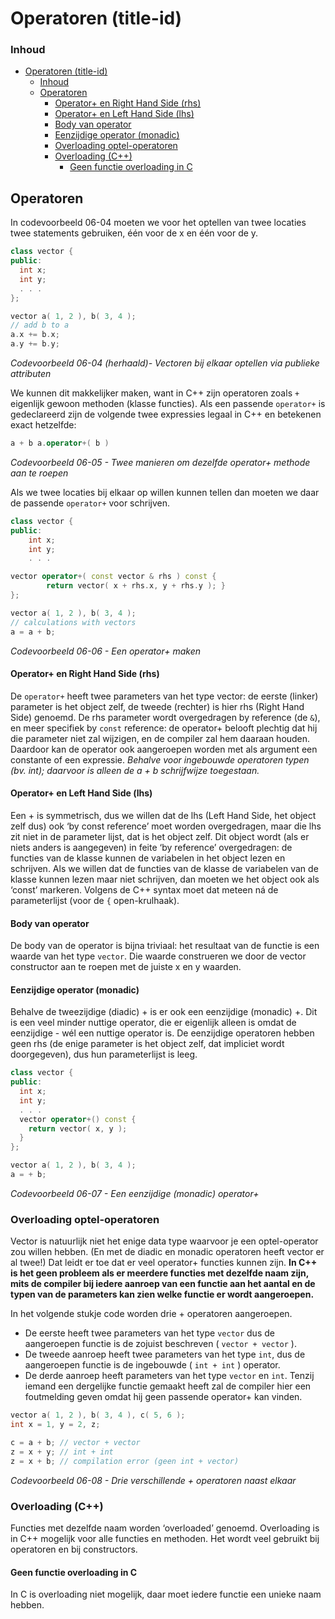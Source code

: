 # Operatoren (title-id)

### Inhoud[](toc-id)
- [Operatoren (title-id)](#operatoren-title-id)
    - [Inhoud](#inhoud)
  - [Operatoren](#operatoren)
      - [Operator+ en Right Hand Side (rhs)](#operator-en-right-hand-side-rhs)
      - [Operator+ en Left Hand Side (lhs)](#operator-en-left-hand-side-lhs)
      - [Body van operator](#body-van-operator)
      - [Eenzijdige operator (monadic)](#eenzijdige-operator-monadic)
    - [Overloading optel-operatoren](#overloading-optel-operatoren)
    - [Overloading (C++)](#overloading-c)
      - [Geen functie overloading in C](#geen-functie-overloading-in-c)


## Operatoren
In codevoorbeeld 06-04 moeten we voor het optellen van twee locaties twee statements gebruiken, één voor de x en één voor de y. 

```c++
class vector {
public:
  int x;
  int y;
  . . .
};

vector a( 1, 2 ), b( 3, 4 );
// add b to a
a.x += b.x;
a.y += b.y;
```
*Codevoorbeeld 06-04 (herhaald)- Vectoren bij elkaar optellen via publieke attributen*

We kunnen dit makkelijker maken, want in C++ zijn operatoren zoals `+` eigenlijk gewoon methoden (klasse functies). Als een passende `operator+` is gedeclareerd zijn de volgende twee expressies legaal in C++ en betekenen exact hetzelfde:
```c++
a + b a.operator+( b )
```
*Codevoorbeeld 06-05 - Twee manieren om dezelfde operator+ methode aan te roepen*

Als we twee locaties bij elkaar op willen kunnen tellen dan moeten we daar de passende `operator+` voor schrijven.
```c++
class vector {
public:
    int x;
    int y;
    . . . 

vector operator+( const vector & rhs ) const {
        return vector( x + rhs.x, y + rhs.y ); }
};

vector a( 1, 2 ), b( 3, 4 );
// calculations with vectors
a = a + b;
```
*Codevoorbeeld 06-06 - Een operator+ maken*

#### Operator+ en Right Hand Side (rhs)
De `operator+` heeft twee parameters van het type vector: de eerste (linker) parameter is het object zelf, de tweede (rechter) is hier rhs (Right Hand Side) genoemd. De rhs parameter wordt overgedragen by reference (de `&`), en meer specifiek by `const` reference: de operator+ belooft plechtig dat hij die parameter niet zal wijzigen, en de compiler zal hem daaraan houden. Daardoor kan de operator ook aangeroepen worden met als argument een constante of een expressie.
*Behalve voor ingebouwde operatoren typen (bv. int); daarvoor is alleen de a + b schrijfwijze toegestaan.*

#### Operator+ en Left Hand Side (lhs)
Een + is symmetrisch, dus we willen dat de lhs (Left Hand Side, het object zelf dus) ook ‘by const reference’ moet worden overgedragen, maar die lhs zit niet in de parameter lijst, dat is het object zelf. Dit object wordt (als er niets anders is aangegeven) in feite ‘by reference’ overgedragen: de functies van de klasse kunnen de variabelen in het object lezen en schrijven. Als we willen dat de functies van de klasse de variabelen van de klasse kunnen lezen maar niet schrijven, dan moeten we het object ook als ‘const’ markeren. Volgens de C++ syntax moet dat meteen ná de parameterlijst (voor de `{` open-krulhaak).

#### Body van operator
De body van de operator is bijna triviaal: het resultaat van de functie is een waarde van het type `vector`. Die waarde construeren we door de vector constructor aan te roepen met de juiste x en y waarden.

#### Eenzijdige operator (monadic)
Behalve de tweezijdige (diadic) + is er ook een eenzijdige (monadic) +. Dit is een veel minder nuttige operator, die er eigenlijk alleen is omdat de eenzijdige - wél een nuttige operator is. De eenzijdige operatoren hebben geen rhs (de enige parameter is het object zelf, dat impliciet wordt doorgegeven), dus hun parameterlijst is leeg.

```c++
class vector {
public:
  int x;
  int y;
  . . . 
  vector operator+() const { 
    return vector( x, y ); 
  }
};

vector a( 1, 2 ), b( 3, 4 );
a = + b;
```
*Codevoorbeeld 06-07 - Een eenzijdige (monadic) operator+*

### Overloading optel-operatoren
Vector is natuurlijk niet het enige data type waarvoor je een optel-operator zou willen hebben. (En met de diadic en monadic operatoren heeft vector er al twee!) Dat leidt er toe dat er veel operator+ functies kunnen zijn. **In C++ is het geen probleem als er meerdere functies met dezelfde naam zijn, mits de compiler bij iedere aanroep van een functie aan het aantal en de typen van de parameters kan zien welke functie er wordt aangeroepen.**

In het volgende stukje code worden drie + operatoren aangeroepen. 
- De eerste heeft twee parameters van het type `vector` dus de aangeroepen functie is de zojuist beschreven ( `vector + vector` ). 
- De tweede aanroep heeft twee parameters van het type `int`, dus de aangeroepen functie is de ingebouwde ( `int + int` ) operator. 
- De derde aanroep heeft parameters van het type `vector` en `int`. Tenzij iemand een dergelijke functie gemaakt heeft zal de compiler hier een foutmelding geven omdat hij geen passende operator+ kan vinden.

```c++
vector a( 1, 2 ), b( 3, 4 ), c( 5, 6 ); 
int x = 1, y = 2, z;

c = a + b; // vector + vector
z = x + y; // int + int
z = x + b; // compilation error (geen int + vector)
```
*Codevoorbeeld 06-08 - Drie verschillende + operatoren naast elkaar*

### Overloading (C++)
Functies met dezelfde naam worden ‘overloaded’ genoemd. Overloading is in C++ mogelijk voor alle functies en methoden. Het wordt veel gebruikt bij operatoren en bij constructors.

#### Geen functie overloading in C
In C is overloading niet mogelijk, daar moet iedere functie een unieke naam hebben.